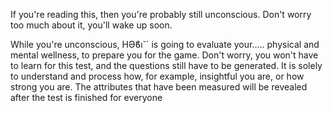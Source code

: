 If you're reading this, then you're probably still unconscious. Don't worry too much about it, you'll wake up soon.

While you're unconscious, ΗӘϐı˘´ is going to evaluate your..... physical and mental wellness, to prepare you for the game. Don't worry, you won't have to learn for this test, and the questions still have to be generated. It is solely to understand and process how, for example, insightful you are, or how strong you are. The attributes that have been measured will be revealed after the test is finished for everyone